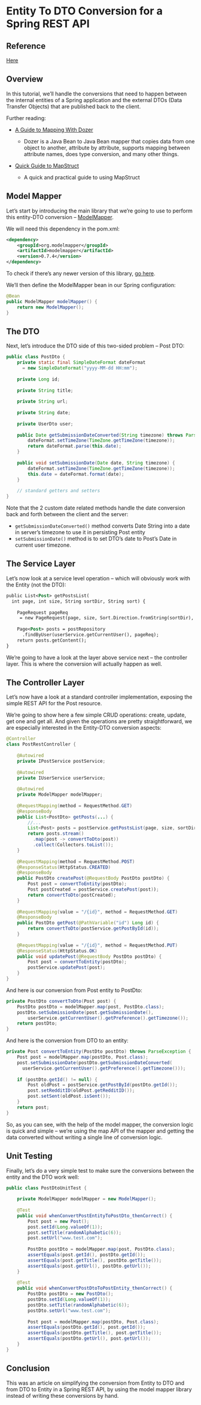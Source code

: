 # Entity To DTO Conversion for a Spring REST API

## Reference

[Here](http://www.baeldung.com/entity-to-and-from-dto-for-a-java-spring-application)

## Overview

In this tutorial, we’ll handle the conversions that need to happen between the internal entities of a Spring application and the external DTOs (Data Transfer Objects) that are published back to the client.

Further reading:
* [A Guide to Mapping With Dozer](http://www.baeldung.com/dozer)
  - Dozer is a Java Bean to Java Bean mapper that copies data from one object to another, attribute by attribute, supports mapping between attribute names, does type conversion, and many other things.

* [Quick Guide to MapStruct](http://www.baeldung.com/mapstruct)
  - A quick and practical guide to using MapStruct

## Model Mapper

Let’s start by introducing the main library that we’re going to use to perform this entity-DTO conversion – [ModelMapper](http://modelmapper.org/getting-started/).

We will need this dependency in the pom.xml:

```xml
<dependency>
    <groupId>org.modelmapper</groupId>
    <artifactId>modelmapper</artifactId>
    <version>0.7.4</version>
</dependency>
```

To check if there’s any newer version of this library, [go here](http://search.maven.org/#search|gav|1|g%3A%22org.modelmapper%22%20AND%20a%3A%22modelmapper%22).

We’ll then define the ModelMapper bean in our Spring configuration:

```java
@Bean
public ModelMapper modelMapper() {
    return new ModelMapper();
}
```

## The DTO
Next, let’s introduce the DTO side of this two-sided problem – Post DTO:

```java
public class PostDto {
    private static final SimpleDateFormat dateFormat
      = new SimpleDateFormat("yyyy-MM-dd HH:mm");
 
    private Long id;
 
    private String title;
 
    private String url;
 
    private String date;
 
    private UserDto user;
 
    public Date getSubmissionDateConverted(String timezone) throws ParseException {
        dateFormat.setTimeZone(TimeZone.getTimeZone(timezone));
        return dateFormat.parse(this.date);
    }
 
    public void setSubmissionDate(Date date, String timezone) {
        dateFormat.setTimeZone(TimeZone.getTimeZone(timezone));
        this.date = dateFormat.format(date);
    }
 
    // standard getters and setters
}
```

Note that the 2 custom date related methods handle the date conversion back and forth between the client and the server:
* `getSubmissionDateConverted()` method converts Date String into a date in server’s timezone to use it in persisting Post entity
* `setSubmissionDate()` method is to set DTO’s date to Post’s Date in current user timezone.

## The Service Layer

Let’s now look at a service level operation – which will obviously work with the Entity (not the DTO):

```xml
public List<Post> getPostsList(
  int page, int size, String sortDir, String sort) {
  
    PageRequest pageReq
     = new PageRequest(page, size, Sort.Direction.fromString(sortDir), sort);
  
    Page<Post> posts = postRepository
      .findByUser(userService.getCurrentUser(), pageReq);
    return posts.getContent();
}
```

We’re going to have a look at the layer above service next – the controller layer. This is where the conversion will actually happen as well.


## The Controller Layer

Let’s now have a look at a standard controller implementation, exposing the simple REST API for the Post resource.

We’re going to show here a few simple CRUD operations: create, update, get one and get all. And given the operations are pretty straightforward, we are especially interested in the Entity-DTO conversion aspects:

```java
@Controller
class PostRestController {
 
    @Autowired
    private IPostService postService;
 
    @Autowired
    private IUserService userService;
 
    @Autowired
    private ModelMapper modelMapper;
 
    @RequestMapping(method = RequestMethod.GET)
    @ResponseBody
    public List<PostDto> getPosts(...) {
        //...
        List<Post> posts = postService.getPostsList(page, size, sortDir, sort);
        return posts.stream()
          .map(post -> convertToDto(post))
          .collect(Collectors.toList());
    }
 
    @RequestMapping(method = RequestMethod.POST)
    @ResponseStatus(HttpStatus.CREATED)
    @ResponseBody
    public PostDto createPost(@RequestBody PostDto postDto) {
        Post post = convertToEntity(postDto);
        Post postCreated = postService.createPost(post));
        return convertToDto(postCreated);
    }
 
    @RequestMapping(value = "/{id}", method = RequestMethod.GET)
    @ResponseBody
    public PostDto getPost(@PathVariable("id") Long id) {
        return convertToDto(postService.getPostById(id));
    }
 
    @RequestMapping(value = "/{id}", method = RequestMethod.PUT)
    @ResponseStatus(HttpStatus.OK)
    public void updatePost(@RequestBody PostDto postDto) {
        Post post = convertToEntity(postDto);
        postService.updatePost(post);
    }
}
```

And here is our conversion from Post entity to PostDto:

```java
private PostDto convertToDto(Post post) {
    PostDto postDto = modelMapper.map(post, PostDto.class);
    postDto.setSubmissionDate(post.getSubmissionDate(), 
        userService.getCurrentUser().getPreference().getTimezone());
    return postDto;
}
```

And here is the conversion from DTO to an entity:

```java
private Post convertToEntity(PostDto postDto) throws ParseException {
    Post post = modelMapper.map(postDto, Post.class);
    post.setSubmissionDate(postDto.getSubmissionDateConverted(
      userService.getCurrentUser().getPreference().getTimezone()));
  
    if (postDto.getId() != null) {
        Post oldPost = postService.getPostById(postDto.getId());
        post.setRedditID(oldPost.getRedditID());
        post.setSent(oldPost.isSent());
    }
    return post;
}
```

So, as you can see, with the help of the model mapper, the conversion logic is quick and simple – we’re using the map API of the mapper and getting the data converted without writing a single line of conversion logic.

## Unit Testing
Finally, let’s do a very simple test to make sure the conversions between the entity and the DTO work well:

```java
public class PostDtoUnitTest {
 
    private ModelMapper modelMapper = new ModelMapper();
 
    @Test
    public void whenConvertPostEntityToPostDto_thenCorrect() {
        Post post = new Post();
        post.setId(Long.valueOf(1));
        post.setTitle(randomAlphabetic(6));
        post.setUrl("www.test.com");
 
        PostDto postDto = modelMapper.map(post, PostDto.class);
        assertEquals(post.getId(), postDto.getId());
        assertEquals(post.getTitle(), postDto.getTitle());
        assertEquals(post.getUrl(), postDto.getUrl());
    }
 
    @Test
    public void whenConvertPostDtoToPostEntity_thenCorrect() {
        PostDto postDto = new PostDto();
        postDto.setId(Long.valueOf(1));
        postDto.setTitle(randomAlphabetic(6));
        postDto.setUrl("www.test.com");
 
        Post post = modelMapper.map(postDto, Post.class);
        assertEquals(postDto.getId(), post.getId());
        assertEquals(postDto.getTitle(), post.getTitle());
        assertEquals(postDto.getUrl(), post.getUrl());
    }
}
```

## Conclusion
This was an article on simplifying the conversion from Entity to DTO and from DTO to Entity in a Spring REST API, by using the model mapper library instead of writing these conversions by hand.


